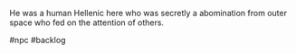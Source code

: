 He was a human Hellenic here who was secretly a abomination from outer space who fed on the attention of others.

#npc #backlog 
